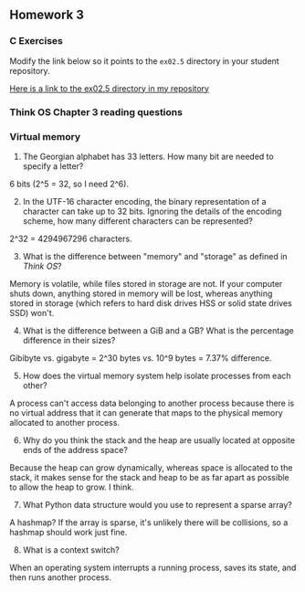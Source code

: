 ## Homework 3

### C Exercises

Modify the link below so it points to the `ex02.5` directory in your
student repository.

[Here is a link to the ex02.5 directory in my repository](https://github.com/yehemily/ExercisesInC/tree/master/exercises/ex02.5)

### Think OS Chapter 3 reading questions

### Virtual memory

1) The Georgian alphabet has 33 letters.  How many bit are needed to specify a letter?

6 bits (2^5 = 32, so I need 2^6).

2) In the UTF-16 character encoding, the binary representation of a character can take up to 32 bits.
Ignoring the details of the encoding scheme, how many different characters can be represented?

2^32 = 4294967296 characters.

3) What is the difference between "memory" and "storage" as defined in *Think OS*?

Memory is volatile, while files stored in storage are not. If your computer shuts down, anything stored in memory will be lost, whereas anything stored in storage (which refers to hard disk drives HSS or solid state drives SSD) won't.

4) What is the difference between a GiB and a GB?  What is the percentage difference in their sizes?

Gibibyte vs. gigabyte = 2^30 bytes vs. 10^9 bytes = 7.37% difference.

5) How does the virtual memory system help isolate processes from each other?

A process can't access data belonging to another process because there is no virtual address that it can generate that maps to the physical memory allocated to another process.

6) Why do you think the stack and the heap are usually located at opposite ends of the address space?

Because the heap can grow dynamically, whereas space is allocated to the stack, it makes sense for the stack and heap to be as far apart as possible to allow the heap to grow. I think.

7) What Python data structure would you use to represent a sparse array?

A hashmap? If the array is sparse, it's unlikely there will be collisions, so a hashmap should work just fine.

8) What is a context switch?

When an operating system interrupts a running process, saves its state, and then runs another process.
